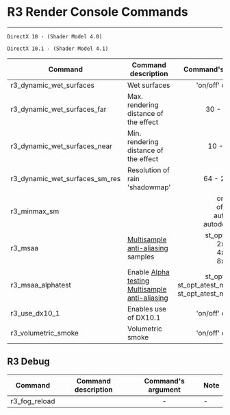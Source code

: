# R3 Render Console Commands

___

```admonish
DirectX 10 - (Shader Model 4.0)

DirectX 10.1 - (Shader Model 4.1)
```

| Command | Command description | Command's argument | Note |
|---|---|:---:|---|
| r3_dynamic_wet_surfaces | Wet surfaces | 'on/off' or '1/0' | - |
| r3_dynamic_wet_surfaces_far | Max. rendering distance of the effect | 30 - 100 | - |
| r3_dynamic_wet_surfaces_near | Min. rendering distance of the effect | 10 - 70 | - |
| r3_dynamic_wet_surfaces_sm_res | Resolution of rain 'shadowmap' | 64 - 2048 | - |
| r3_minmax_sm |  | on<br> off<br> auto<br> autodetect | - |
| r3_msaa | [Multisample anti-aliasing](https://en.wikipedia.org/wiki/Multisample_anti-aliasing#) samples | st_opt_off<br> 2x<br> 4x<br> 8x | - |
| r3_msaa_alphatest | Enable [Alpha testing Multisample anti-aliasing](https://en.wikipedia.org/wiki/Multisample_anti-aliasing#Alpha_testing)  | st_opt_off<br> st_opt_atest_msaa_dx10_0<br> st_opt_atest_msaa_dx10_1 | - |
| r3_use_dx10_1 | Enables use of DX10.1 | 'on/off' or '1/0' | - |
| r3_volumetric_smoke | Volumetric smoke | 'on/off' or '1/0' | - |

## R3 Debug

| Command | Command description | Command's argument | Note |
|---|---|:---:|---|
| r3_fog_reload |  | - | - |
